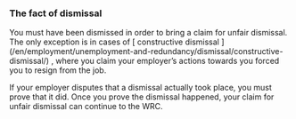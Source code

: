 ###  The fact of dismissal

You must have been dismissed in order to bring a claim for unfair dismissal.
The only exception is in cases of [ constructive dismissal
](/en/employment/unemployment-and-redundancy/dismissal/constructive-
dismissal/) , where you claim your employer’s actions towards you forced you
to resign from the job.

If your employer disputes that a dismissal actually took place, you must prove
that it did. Once you prove the dismissal happened, your claim for unfair
dismissal can continue to the WRC.
